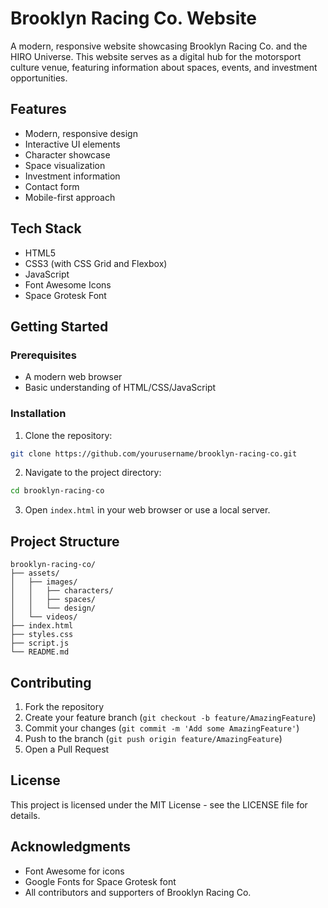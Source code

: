 # Brooklyn Racing Co. Website

A modern, responsive website showcasing Brooklyn Racing Co. and the HIRO Universe. This website serves as a digital hub for the motorsport culture venue, featuring information about spaces, events, and investment opportunities.

## Features

- Modern, responsive design
- Interactive UI elements
- Character showcase
- Space visualization
- Investment information
- Contact form
- Mobile-first approach

## Tech Stack

- HTML5
- CSS3 (with CSS Grid and Flexbox)
- JavaScript
- Font Awesome Icons
- Space Grotesk Font

## Getting Started

### Prerequisites

- A modern web browser
- Basic understanding of HTML/CSS/JavaScript

### Installation

1. Clone the repository:
```bash
git clone https://github.com/yourusername/brooklyn-racing-co.git
```

2. Navigate to the project directory:
```bash
cd brooklyn-racing-co
```

3. Open `index.html` in your web browser or use a local server.

## Project Structure

```
brooklyn-racing-co/
├── assets/
│   ├── images/
│   │   ├── characters/
│   │   ├── spaces/
│   │   └── design/
│   └── videos/
├── index.html
├── styles.css
├── script.js
└── README.md
```

## Contributing

1. Fork the repository
2. Create your feature branch (`git checkout -b feature/AmazingFeature`)
3. Commit your changes (`git commit -m 'Add some AmazingFeature'`)
4. Push to the branch (`git push origin feature/AmazingFeature`)
5. Open a Pull Request

## License

This project is licensed under the MIT License - see the LICENSE file for details.

## Acknowledgments

- Font Awesome for icons
- Google Fonts for Space Grotesk font
- All contributors and supporters of Brooklyn Racing Co. 